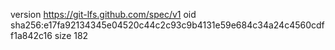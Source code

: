 version https://git-lfs.github.com/spec/v1
oid sha256:e17fa92134345e04520c44c2c93c9b4131e59e684c34a24c4560cdff1a842c16
size 182
